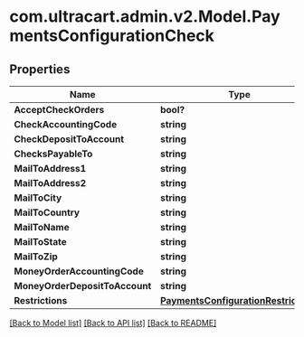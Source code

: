 # com.ultracart.admin.v2.Model.PaymentsConfigurationCheck
## Properties

Name | Type | Description | Notes
------------ | ------------- | ------------- | -------------
**AcceptCheckOrders** | **bool?** |  | [optional] 
**CheckAccountingCode** | **string** |  | [optional] 
**CheckDepositToAccount** | **string** |  | [optional] 
**ChecksPayableTo** | **string** |  | [optional] 
**MailToAddress1** | **string** |  | [optional] 
**MailToAddress2** | **string** |  | [optional] 
**MailToCity** | **string** |  | [optional] 
**MailToCountry** | **string** |  | [optional] 
**MailToName** | **string** |  | [optional] 
**MailToState** | **string** |  | [optional] 
**MailToZip** | **string** |  | [optional] 
**MoneyOrderAccountingCode** | **string** |  | [optional] 
**MoneyOrderDepositToAccount** | **string** |  | [optional] 
**Restrictions** | [**PaymentsConfigurationRestrictions**](PaymentsConfigurationRestrictions.md) |  | [optional] 


[[Back to Model list]](../README.md#documentation-for-models) [[Back to API list]](../README.md#documentation-for-api-endpoints) [[Back to README]](../README.md)

